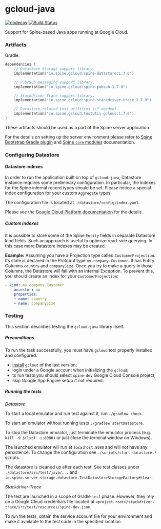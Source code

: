 # gcloud-java

[![codecov][codecov-badge]][codecov] [![Build Status][travis-badge]][travis]

[codecov]: https://codecov.io/gh/SpineEventEngine/gcloud-java
[codecov-badge]: https://codecov.io/gh/SpineEventEngine/gcloud-java/branch/master/graph/badge.svg
[travis]: https://travis-ci.com/SpineEventEngine/gcloud-java
[travis-badge]: https://travis-ci.com/SpineEventEngine/gcloud-java.svg?branch=master
 
Support for Spine-based Java apps running at Google Cloud.

### Artifacts

Gradle:

```kotlin
dependencies {
    // Datastore Storage support library.
    implementation("io.spine.gcloud:spine-datastore:1.7.0")

    // Pub/Sub messaging support library.
    implementation("io.spine.gcloud:spine-pubsub:1.7.0")

    // Stackdriver Trace support library.
    implementation("io.spine.gcloud:spine-stackdriver-trace:1.7.0")

    // Datastore-related test utilities (if needed).
    implementation("io.spine.gcloud:testutil-gcloud:1.7.0")
}
```

These artifacts should be used as a part of the Spine server application.
 
For the details on setting up the server environment please refer to
[Spine Bootstrap Gradle plugin][bootstrap] and [Spine `core` modules][core-java] documentation. 

[bootstrap]: https://github.com/SpineEventEngine/bootstrap/
[core-java]: https://github.com/SpineEventEngine/core-java/

### Configuring Datastore

#### Datastore indexes

In order to run the application built on top of `gcloud-java`, Datastore instance requires some 
preliminary configuration. In particular, the indexes for the Spine internal record types should 
be set. Please notice a special index configuration for your custom `Aggregate` types.

The configuration file is located at `./datastore/config/index.yaml`. 

Please see the [Google Cloud Platform documentation][datastore-index] for the details.

[datastore-index]: https://cloud.google.com/datastore/docs/tools/indexconfig

##### Custom indexes

It is possible to store some of the Spine `Entity` fields in separate Datastore kind fields. 
Such an approach is useful to optimize read-side querying. In this case more Datastore indexes may
 be created.

__Example:__
Assuming you have a Projection type called `CustomerProjection`. Its state is declared in 
the Protobuf type `my.company.Customer`. It has Entity Columns `country` and `companySize`. 
Once you try to make a query in those Columns, the Datastore will fail with 
an internal Exception. To prevent this, you should create an index for your `CustomerProjection`:

```yaml
- kind: my.company.Customer
    ancestor: no
    properties:
    - name: country
    - name: companySize
```

### Testing

This section describes testing the `gcloud-java` library itself.

##### Preconditions

To run the task successfully, you must have `gcloud` tool properly installed and configured: 
 - [install][gcloud-install] `gcloud` of the last version;
 - login under a Google account when initializing the `gcloud`;
 - to run tests you should select `spine-dev` Google Cloud Console project;
 - skip Google App Engine setup if not required.

[gcloud-install]: https://cloud.google.com/sdk/docs/downloads-interactive

##### Running the tests

*Datastore*

To start a local emulator and run test against it, run `./gradlew check`.

To start an emulator without running tests `./gradlew startDatastore`.

To stop the Datastore emulator, just terminate the emulator process (e.g. `kill -9 $(lsof -i:8080)` 
or just close the terminal window on Windows).

The launched emulator will run at `localhost:8080` and will not have any persistence.
To change the configuration see `./scripts/start-datastore.*` scripts.

The datastore is cleaned up after each test.
See test classes under `./datastore/src/test/java/...` and 
`io.spine.server.storage.datastore.TestDatastoreStorageFactory#clear`.

*Stackdriver-Trace*

The test are launched in a scope of Gradle `test` phase. However, they rely on a Google Cloud 
credentials file located at `<project root>/stackdriver-trace/src/test/resources/spine-dev.json`.

To run the tests, obtain the service account file for your environment and make it available 
to the test code in the specified location.
